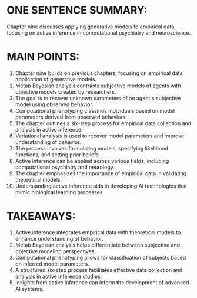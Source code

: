 # ONE SENTENCE SUMMARY:
Chapter nine discusses applying generative models to empirical data, focusing on active inference in computational psychiatry and neuroscience.

# MAIN POINTS:
1. Chapter nine builds on previous chapters, focusing on empirical data application of generative models.
2. Metab Bayesian analysis contrasts subjective models of agents with objective models created by researchers.
3. The goal is to recover unknown parameters of an agent's subjective model using observed behavior.
4. Computational phenotyping classifies individuals based on model parameters derived from observed behaviors.
5. The chapter outlines a six-step process for empirical data collection and analysis in active inference.
6. Variational analysis is used to recover model parameters and improve understanding of behavior.
7. The process involves formulating models, specifying likelihood functions, and setting prior beliefs.
8. Active inference can be applied across various fields, including computational psychiatry and neurology.
9. The chapter emphasizes the importance of empirical data in validating theoretical models.
10. Understanding active inference aids in developing AI technologies that mimic biological learning processes.

# TAKEAWAYS:
1. Active inference integrates empirical data with theoretical models to enhance understanding of behavior.
2. Metab Bayesian analysis helps differentiate between subjective and objective modeling perspectives.
3. Computational phenotyping allows for classification of subjects based on inferred model parameters.
4. A structured six-step process facilitates effective data collection and analysis in active inference studies.
5. Insights from active inference can inform the development of advanced AI systems.
